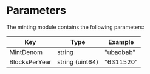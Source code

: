 <!--
order: 4
-->

# Parameters

The minting module contains the following parameters:

| Key                 | Type            | Example                |
|---------------------|-----------------|------------------------|
| MintDenom           | string          | "ubaobab"                |
| BlocksPerYear       | string (uint64) | "6311520"              |
